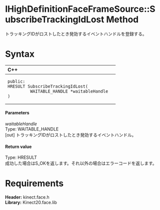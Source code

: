 IHighDefinitionFaceFrameSource::SubscribeTrackingIdLost Method  
==============================================================  

トラッキングIDがロストしたとき発効するイベントハンドルを登録する。 <span id="syntaxSection"></span>

Syntax  
======  

<table>
<colgroup>
<col width="100%" />
</colgroup>
<thead>
<tr class="header">
<th align="left">C++</th>
</tr>
</thead>
<tbody>
<tr class="odd">
<td align="left"><pre><code>public:  
HRESULT SubscribeTrackingIdLost(  
         WAITABLE_HANDLE *waitableHandle  
)</code></pre></td>
</tr>
</tbody>
</table>

<span id="ID4EG"></span>
#### Parameters  

*waitableHandle*    
Type: WAITABLE\_HANDLE  
[out] トラッキングIDがロストしたとき発効するイベントハンドル。  

<span id="ID4EP"></span>
#### Return value  

Type: HRESULT  
成功した場合はS_OKを返します。それ以外の場合はエラーコードを返します。  

<span id="requirements"></span>

Requirements  
============  

**Header:** kinect.face.h  
**Library:** Kinect20.face.lib  



<!--Please do not edit the data in the comment block below.-->
<!--
TOCTitle : SubscribeTrackingIdLost Method
RLTitle : IHighDefinitionFaceFrameSource::SubscribeTrackingIdLost Method
KeywordK : SubscribeTrackingIdLost method
KeywordK : IHighDefinitionFaceFrameSource::SubscribeTrackingIdLost method
KeywordF : IHighDefinitionFaceFrameSource::SubscribeTrackingIdLost
KeywordF : SubscribeTrackingIdLost
KeywordF : Microsoft.Kinect.face.IHighDefinitionFaceFrameSource.SubscribeTrackingIdLost(WAITABLE_HANDLE@)
KeywordA : M:Microsoft.Kinect.face.IHighDefinitionFaceFrameSource.SubscribeTrackingIdLost(WAITABLE_HANDLE@)
AssetID : M:Microsoft.Kinect.face.IHighDefinitionFaceFrameSource.SubscribeTrackingIdLost(WAITABLE_HANDLE@)
Locale : en-us
CommunityContent : 1
APIType : Managed
APILocation : 
APIName : Microsoft.Kinect.face.IHighDefinitionFaceFrameSource::SubscribeTrackingIdLost
TargetOS : Windows
TopicType : kbSyntax
DevLang : C++
DocSet : K4Wv2
ProjType : K4Wv2Proj
Technology : Kinect for Windows
Product : Kinect for Windows SDK v2
productversion : 20
-->
